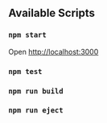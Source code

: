 ## Available Scripts
### `npm start`
Open [http://localhost:3000](http://localhost:3000)
### `npm test`
### `npm run build`
### `npm run eject`